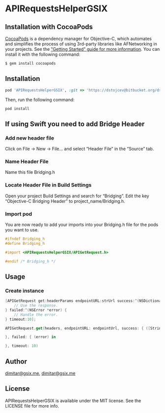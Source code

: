 # APIRequestsHelperGSIX

## Installation with CocoaPods

[CocoaPods](http://cocoapods.org) is a dependency manager for Objective-C, which automates and simplifies the process of using 3rd-party libraries like AFNetworking in your projects. See the ["Getting Started" guide for more information](https://github.com/AFNetworking/AFNetworking/wiki/Getting-Started-with-AFNetworking). You can install it with the following command:

```bash
$ gem install cocoapods
```

## Installation

```ruby
pod 'APIRequestsHelperGSIX', :git => 'https://dstojcev@bitbucket.org/dstojcev/apirequestshelpergsix.git'
```

Then, run the following command:

```ruby
pod install
```

## If using Swift you need to add Bridge Header
### Add new header file
Click on File -> New -> File… and select “Header File” in the “Source” tab.

### Name Header File
Name this file Bridging.h

###  Locate Header File in Build Settings
Open your project Build Settings and search for “Bridging”. Edit the key “Objective-C Bridging Header” to project_name/Bridging.h.

### Import pod
You are now ready to add your imports into your Bridging.h file for the pods you want to use.
```objective-c
#ifndef Bridging_h
#define Bridging_h

#import <APIRequestsHelperGSIX/APIGetRequest.h>

#endif /* Bridging_h */
```
## Usage

### Create instance

```objective-c
[APIGetRequest get:headerParams endpointURL:strUrl success:^(NSDictionary *response) {
    // Use the response.
} failed:^(NSError *error) {
    // Handle the error.
} timeout:10];
```
```swift
APIGetRequest.get(headers, endpointURL: endpointUrl, success: { ([String : Any?]) in

}, failed: { (error) in

}, timeout: 10)
```

## Author

dimitar@gsix.me, dimitar@gsix.me

## License

APIRequestsHelperGSIX is available under the MIT license. See the LICENSE file for more info.
